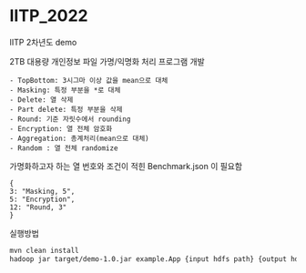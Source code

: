 # IITP_2022
IITP 2차년도 demo

2TB 대용량 개인정보 파일 가명/익명화 처리 프로그램 개발

```
- TopBottom: 3시그마 이상 값을 mean으로 대체
- Masking: 특정 부분을 *로 대체
- Delete: 열 삭제
- Part delete: 특정 부분을 삭제
- Round: 기준 자릿수에서 rounding
- Encryption: 열 전체 암호화
- Aggregation: 총계처리(mean으로 대체)
- Random : 열 전체 randomize 
```

가명화하고자 하는 열 번호와 조건이 적힌 Benchmark.json 이 필요함
```
{
3: "Masking, 5",
5: "Encryption",
12: "Round, 3"
}
```

실행방법
```bash
mvn clean install
hadoop jar target/demo-1.0.jar example.App {input hdfs path} {output hdfs path} columns.json 
```
